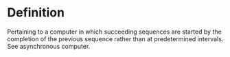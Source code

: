 # Definition

Pertaining to a computer in which succeeding sequences are started by
the completion of the previous sequence rather than at predetermined
intervals. See asynchronous computer.
